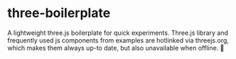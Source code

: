 # three-boilerplate
A lightweight three.js boilerplate for quick experiments. Three.js library and frequently used js components from examples are hotlinked via threejs.org, which makes them always up-to date, but also unavailable when offline. 🙈


